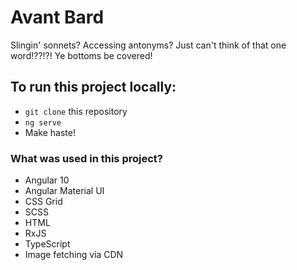 # Avant Bard

Slingin' sonnets?  Accessing antonyms?  Just can't think of that one word!??!?!  Ye bottoms be covered!

## To run this project locally:
- `git clone` this repository
- `ng serve`
- Make haste!

### What was used in this project?
- Angular 10
- Angular Material UI
- CSS Grid
- SCSS
- HTML
- RxJS
- TypeScript
- Image fetching via CDN
